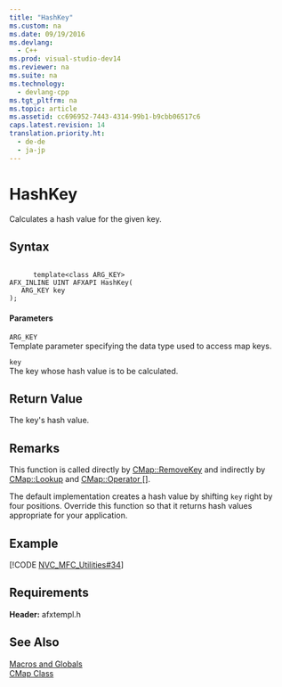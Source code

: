 ```yaml
---
title: "HashKey"
ms.custom: na
ms.date: 09/19/2016
ms.devlang: 
  - C++
ms.prod: visual-studio-dev14
ms.reviewer: na
ms.suite: na
ms.technology: 
  - devlang-cpp
ms.tgt_pltfrm: na
ms.topic: article
ms.assetid: cc696952-7443-4314-99b1-b9cbb06517c6
caps.latest.revision: 14
translation.priority.ht: 
  - de-de
  - ja-jp
---
```

# HashKey
Calculates a hash value for the given key.  
  
## Syntax  
  
```  
  
      template<class ARG_KEY>  
AFX_INLINE UINT AFXAPI HashKey(  
   ARG_KEY key   
);  
```  
  
#### Parameters  
 `ARG_KEY`  
 Template parameter specifying the data type used to access map keys.  
  
 `key`  
 The key whose hash value is to be calculated.  
  
## Return Value  
 The key's hash value.  
  
## Remarks  
 This function is called directly by [CMap::RemoveKey](../vs140/CMap--RemoveKey.md) and indirectly by [CMap::Lookup](../vs140/CMap--Lookup.md) and [CMap::Operator &#91;&#93;](../vs140/CMap--operator.md).  
  
 The default implementation creates a hash value by shifting `key` right by four positions. Override this function so that it returns hash values appropriate for your application.  
  
## Example  
 [!CODE [NVC_MFC_Utilities#34](../CodeSnippet/VS_Snippets_Cpp/NVC_MFC_Utilities#34)]  
  
## Requirements  
 **Header:** afxtempl.h  
  
## See Also  
 [Macros and Globals](../vs140/MFC-Macros-and-Globals.md)   
 [CMap Class](../vs140/CMap-Class.md)